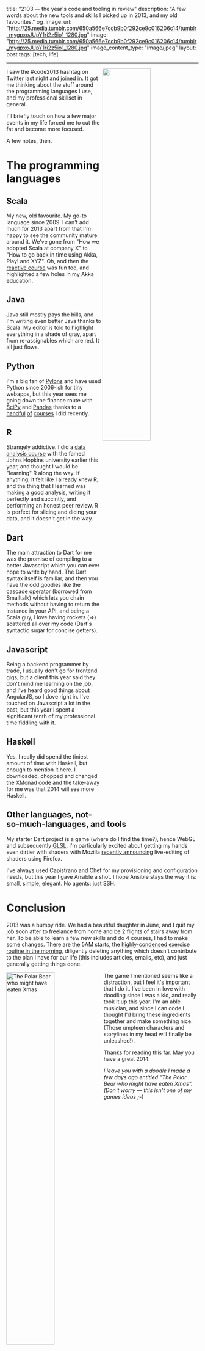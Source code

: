 title: "2103 — the year's code and tooling in review"
description: "A few words about the new tools and skills I picked up in 2013, and my old favourites."
og_image_url: "http://25.media.tumblr.com/650a566e7ccb9b0f292ce9c016206c14/tumblr_mygpxoJUpY1ri2z5io1_1280.jpg"
image: "http://25.media.tumblr.com/650a566e7ccb9b0f292ce9c016206c14/tumblr_mygpxoJUpY1ri2z5io1_1280.jpg"
image_content_type: "image/jpeg"
layout: post
tags: [tech, life]

---

<img src="http://25.media.tumblr.com/650a566e7ccb9b0f292ce9c016206c14/tumblr_mygpxoJUpY1ri2z5io1_1280.jpg" width="50%" align="right"> I saw the #code2013 hashtag on Twitter last night and [joined in](https://twitter.com/opyate/status/417785250308444160). It got me thinking about the stuff around the programming languages I use, and my professional skillset in general.

I'll briefly touch on how a few major events in my life forced me to cut the fat and become more focused.

A few notes, then.

# The programming languages

## Scala

My new, old favourite. My go-to language since 2009. I can't add much for 2013 apart from that I'm happy to see the community mature around it. We've gone from "How we adopted Scala at company X" to "How to go back in time using Akka, Play! and XYZ". Oh, and then the [reactive course](https://www.coursera.org/course/reactive) was fun too, and highlighted a few holes in my Akka education.

## Java

Java still mostly pays the bills, and I'm writing even better Java thanks to Scala. My editor is told to highlight everything in a shade of gray, apart from re-assignables which are red. It all just flows.

## Python

I'm a big fan of [Pylons](http://www.pylonsproject.org/) and have used Python since 2006-ish for tiny webapps, but this year sees me going down the finance route with [SciPy](http://www.scipy.org/) and [Pandas](http://pandas.pydata.org/) thanks to a [handful](https://www.coursera.org/course/dataanalysis) [of](https://www.coursera.org/course/bigdata) [courses](https://www.coursera.org/course/compinvesting1) I did recently.

## R

Strangely addictive. I did a [data analysis course](https://www.coursera.org/course/dataanalysis) with the famed Johns Hopkins university earlier this year, and thought I would be "learning" R along the way. If anything, it felt like I already knew R, and the thing that I learned was making a good analysis, writing it perfectly and succintly, and performing an honest peer review. R is perfect for slicing and dicing your data, and it doesn't get in the way.

## Dart

The main attraction to Dart for me was the promise of compiling to a better Javascript which you can ever hope to write by hand. The Dart syntax itself is familiar, and then you have the odd goodies like the [cascade operator](http://news.dartlang.org/2012/02/method-cascades-in-dart-posted-by-gilad.html) (borrowed from Smalltalk) which lets you chain methods without having to return the instance in your API, and being a Scala guy, I love having rockets (=>) scattered all over my code (Dart's syntactic sugar for concise getters).

## Javascript

Being a backend programmer by trade, I usually don't go for frontend gigs, but a client this year said they don't mind me learning on the job, and I've heard good things about AngularJS, so I dove right in. I've touched on Javascript a lot in the past, but this year I spent a significant tenth of my professional time fiddling with it.

## Haskell

Yes, I really did spend the tiniest amount of time with Haskell, but enough to mention it here. I downloaded, chopped and changed the XMonad code and the take-away for me was that 2014 will see more Haskell.

## Other languages, not-so-much-languages, and tools

My starter Dart project is a game (where do I find the time?), hence WebGL and subsequently [GLSL](http://en.wikipedia.org/wiki/OpenGL_Shading_Language). I'm particularly excited about getting my hands even dirtier with shaders with Mozilla [recently announcing](https://hacks.mozilla.org/2013/11/live-editing-webgl-shaders-with-firefox-developer-tools/) live-editing of shaders using Firefox.

I've always used Capistrano and Chef for my provisioning and configuration needs, but this year I gave Ansible a shot. I hope Ansible stays the way it is: small, simple, elegant. No agents; just SSH.

# Conclusion

2013 was a bumpy ride. We had a beautiful daughter in June, and I quit my job soon after to freelance from home and be 2 flights of stairs away from her. To be able to learn a few new skills and do 4 courses, I had to make some changes. There are the 5AM starts, the [highly-condensed exercise routine in the morning](http://well.blogs.nytimes.com/2013/05/09/the-scientific-7-minute-workout), diligently deleting anything which doesn't contribute to the plan I have for our life (this includes articles, emails, etc), and just generally getting things done.

<img src="http://24.media.tumblr.com/abbc16af261cffe6a867bfbcb4f380e2/tumblr_myfbtyAEiW1ri2z5io1_1280.jpg" width="50%" align="left" alt="The Polar Bear who might have eaten Xmas"> The game I mentioned seems like a distraction, but I feel it's important that I do it. I've been in love with doodling since I was a kid, and really took it up this year. I'm an able musician, and since I can code I thought I'd bring these ingredients together and make something nice. (Those umpteen characters and storylines in my head will finally be unleashed!).

Thanks for reading this far. May you have a great 2014.

*I leave you with a doodle I made a few days ago entitled "The Polar Bear who might have eaten Xmas". (Don't worry &mdash; this isn't one of my games ideas ;-)*


